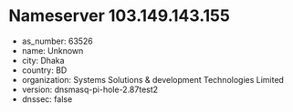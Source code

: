 # Nameserver 103.149.143.155

* as_number: 63526
* name: Unknown
* city: Dhaka
* country: BD
* organization: Systems Solutions & development Technologies Limited
* version: dnsmasq-pi-hole-2.87test2
* dnssec: false
